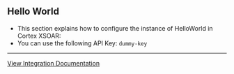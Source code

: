 ## Hello World
- This section explains how to configure the instance of HelloWorld in Cortex XSOAR:
- You can use the following API Key: `dummy-key`


---
[View Integration Documentation](https://xsoar.pan.dev/docs/reference/integrations/hello-world)
